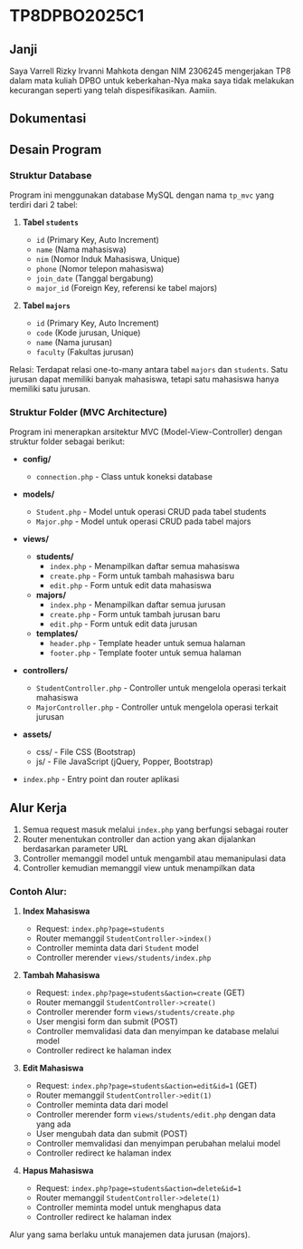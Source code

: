 # TP8DPBO2025C1

## Janji
Saya Varrell Rizky Irvanni Mahkota dengan NIM 2306245 mengerjakan TP8 dalam mata kuliah DPBO untuk keberkahan-Nya maka saya tidak melakukan kecurangan seperti yang telah dispesifikasikan. Aamiin.

## Dokumentasi

## Desain Program

### Struktur Database
Program ini menggunakan database MySQL dengan nama `tp_mvc` yang terdiri dari 2 tabel:

1. **Tabel `students`**
   - `id` (Primary Key, Auto Increment)
   - `name` (Nama mahasiswa)
   - `nim` (Nomor Induk Mahasiswa, Unique)
   - `phone` (Nomor telepon mahasiswa)
   - `join_date` (Tanggal bergabung)
   - `major_id` (Foreign Key, referensi ke tabel majors)

2. **Tabel `majors`**
   - `id` (Primary Key, Auto Increment)
   - `code` (Kode jurusan, Unique)
   - `name` (Nama jurusan)
   - `faculty` (Fakultas jurusan)

Relasi: Terdapat relasi one-to-many antara tabel `majors` dan `students`. Satu jurusan dapat memiliki banyak mahasiswa, tetapi satu mahasiswa hanya memiliki satu jurusan.

### Struktur Folder (MVC Architecture)
Program ini menerapkan arsitektur MVC (Model-View-Controller) dengan struktur folder sebagai berikut:

- **config/**
  - `connection.php` - Class untuk koneksi database
  
- **models/**  
  - `Student.php` - Model untuk operasi CRUD pada tabel students
  - `Major.php` - Model untuk operasi CRUD pada tabel majors
  
- **views/**
  - **students/**
    - `index.php` - Menampilkan daftar semua mahasiswa
    - `create.php` - Form untuk tambah mahasiswa baru
    - `edit.php` - Form untuk edit data mahasiswa
  - **majors/**
    - `index.php` - Menampilkan daftar semua jurusan
    - `create.php` - Form untuk tambah jurusan baru
    - `edit.php` - Form untuk edit data jurusan
  - **templates/**
    - `header.php` - Template header untuk semua halaman
    - `footer.php` - Template footer untuk semua halaman
    
- **controllers/**
  - `StudentController.php` - Controller untuk mengelola operasi terkait mahasiswa
  - `MajorController.php` - Controller untuk mengelola operasi terkait jurusan
  
- **assets/**
  - css/ - File CSS (Bootstrap)
  - js/ - File JavaScript (jQuery, Popper, Bootstrap)
  
- `index.php` - Entry point dan router aplikasi

## Alur Kerja
1. Semua request masuk melalui `index.php` yang berfungsi sebagai router
2. Router menentukan controller dan action yang akan dijalankan berdasarkan parameter URL
3. Controller memanggil model untuk mengambil atau memanipulasi data
4. Controller kemudian memanggil view untuk menampilkan data

### Contoh Alur:
1. **Index Mahasiswa**
   - Request: `index.php?page=students`
   - Router memanggil `StudentController->index()`
   - Controller meminta data dari `Student` model
   - Controller merender `views/students/index.php`

2. **Tambah Mahasiswa**
   - Request: `index.php?page=students&action=create` (GET)
   - Router memanggil `StudentController->create()`
   - Controller merender form `views/students/create.php`
   - User mengisi form dan submit (POST)
   - Controller memvalidasi data dan menyimpan ke database melalui model
   - Controller redirect ke halaman index

3. **Edit Mahasiswa**
   - Request: `index.php?page=students&action=edit&id=1` (GET)
   - Router memanggil `StudentController->edit(1)`
   - Controller meminta data dari model
   - Controller merender form `views/students/edit.php` dengan data yang ada
   - User mengubah data dan submit (POST)
   - Controller memvalidasi dan menyimpan perubahan melalui model
   - Controller redirect ke halaman index

4. **Hapus Mahasiswa**
   - Request: `index.php?page=students&action=delete&id=1`
   - Router memanggil `StudentController->delete(1)`
   - Controller meminta model untuk menghapus data
   - Controller redirect ke halaman index

Alur yang sama berlaku untuk manajemen data jurusan (majors).
